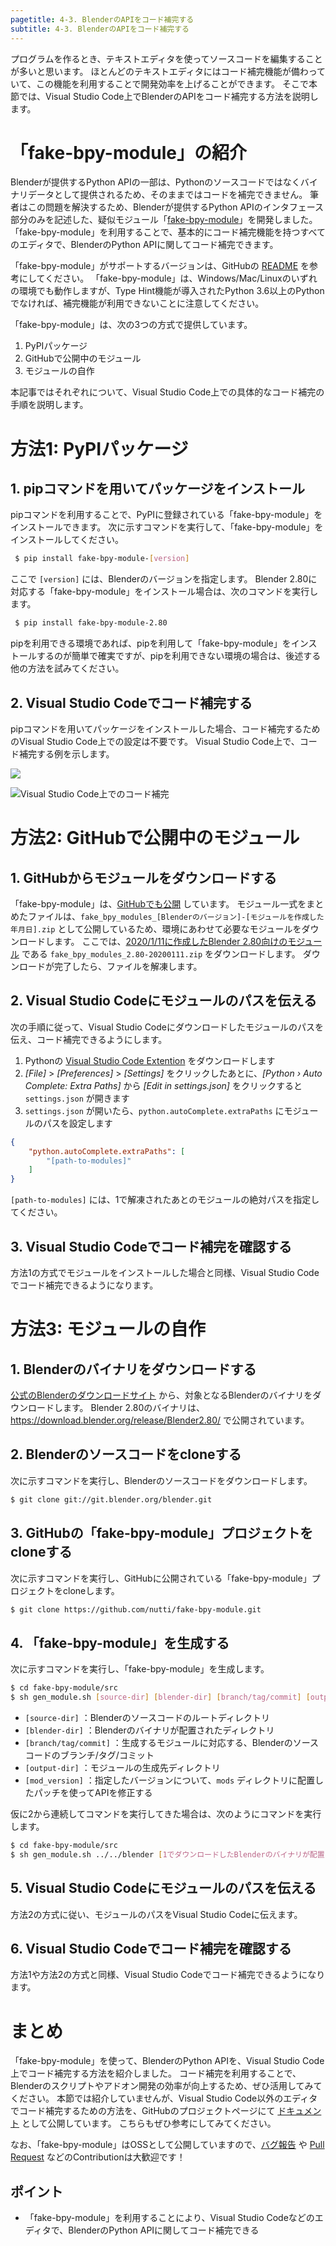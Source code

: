 ```yaml
---
pagetitle: 4-3. BlenderのAPIをコード補完する
subtitle: 4-3. BlenderのAPIをコード補完する
---
```


プログラムを作るとき、テキストエディタを使ってソースコードを編集することが多いと思います。
ほとんどのテキストエディタにはコード補完機能が備わっていて、この機能を利用することで開発効率を上げることができます。
そこで本節では、Visual Studio Code上でBlenderのAPIをコード補完する方法を説明します。


# 「fake-bpy-module」の紹介

Blenderが提供するPython APIの一部は、Pythonのソースコードではなくバイナリデータとして提供されるため、そのままではコードを補完できません。
筆者はこの問題を解決するため、Blenderが提供するPython APIのインタフェース部分のみを記述した、疑似モジュール「[fake-bpy-module](https://github.com/nutti/fake-bpy-module)」を開発しました。
「fake-bpy-module」を利用することで、基本的にコード補完機能を持つすべてのエディタで、BlenderのPython APIに関してコード補完できます。

「fake-bpy-module」がサポートするバージョンは、GitHubの [README](https://github.com/nutti/fake-bpy-module#supported-blender-version) を参考にしてください。
「fake-bpy-module」は、Windows/Mac/Linuxのいずれの環境でも動作しますが、Type Hint機能が導入されたPython 3.6以上のPythonでなければ、補完機能が利用できないことに注意してください。

「fake-bpy-module」は、次の3つの方式で提供しています。

1. PyPIパッケージ
2. GitHubで公開中のモジュール
3. モジュールの自作

本記事ではそれぞれについて、Visual Studio Code上での具体的なコード補完の手順を説明します。


# 方法1: PyPIパッケージ

## 1. pipコマンドを用いてパッケージをインストール

pipコマンドを利用することで、PyPIに登録されている「fake-bpy-module」をインストールできます。
次に示すコマンドを実行して、「fake-bpy-module」をインストールしてください。

```sh
 $ pip install fake-bpy-module-[version]
```

ここで `[version]` には、Blenderのバージョンを指定します。
Blender 2.80に対応する「fake-bpy-module」をインストール場合は、次のコマンドを実行します。

```sh
 $ pip install fake-bpy-module-2.80
```

pipを利用できる環境であれば、pipを利用して「fake-bpy-module」をインストールするのが簡単で確実ですが、pipを利用できない環境の場合は、後述する他の方法を試みてください。


## 2. Visual Studio Codeでコード補完する

pipコマンドを用いてパッケージをインストールした場合、コード補完するためのVisual Studio Code上での設定は不要です。
Visual Studio Code上で、コード補完する例を示します。

![](https://qiita-image-store.s3.ap-northeast-1.amazonaws.com/0/38888/d5c3c58e-8473-a38b-08d7-cfff624122af.png)

![](../../images/chapter_04/03_Code_Complete_Blender_API/complete_blender_api.png "Visual Studio Code上でのコード補完")


# 方法2: GitHubで公開中のモジュール


## 1. GitHubからモジュールをダウンロードする

「fake-bpy-module」は、[GitHubでも公開](https://github.com/nutti/fake-bpy-module/releases) しています。
モジュール一式をまとめたファイルは、`fake_bpy_modules_[Blenderのバージョン]-[モジュールを作成した年月日].zip` として公開しているため、環境にあわせて必要なモジュールをダウンロードします。
ここでは、[2020/1/11に作成したBlender 2.80向けのモジュール](https://github.com/nutti/fake-bpy-module/releases/tag/20200111) である `fake_bpy_modules_2.80-20200111.zip` をダウンロードします。
ダウンロードが完了したら、ファイルを解凍します。


## 2. Visual Studio Codeにモジュールのパスを伝える

次の手順に従って、Visual Studio Codeにダウンロードしたモジュールのパスを伝え、コード補完できるようにします。

1. Pythonの [Visual Studio Code Extention](https://marketplace.visualstudio.com/items?itemName=ms-python.python) をダウンロードします
2. *[File]* > *[Preferences]* > *[Settings]* をクリックしたあとに、*[Python › Auto Complete: Extra Paths]* から *[Edit in settings.json]* をクリックすると `settings.json` が開きます
3. `settings.json` が開いたら、`python.autoComplete.extraPaths` にモジュールのパスを設定します

```json
{
    "python.autoComplete.extraPaths": [
        "[path-to-modules]"
    ]
}
```

`[path-to-modules]` には、1で解凍されたあとのモジュールの絶対パスを指定してください。


## 3. Visual Studio Codeでコード補完を確認する

方法1の方式でモジュールをインストールした場合と同様、Visual Studio Codeでコード補完できるようになります。


# 方法3: モジュールの自作


## 1. Blenderのバイナリをダウンロードする

[公式のBlenderのダウンロードサイト](https://download.blender.org/release/) から、対象となるBlenderのバイナリをダウンロードします。
Blender 2.80のバイナリは、https://download.blender.org/release/Blender2.80/ で公開されています。


## 2. Blenderのソースコードをcloneする

次に示すコマンドを実行し、Blenderのソースコードをダウンロードします。

```sh
$ git clone git://git.blender.org/blender.git
```


## 3. GitHubの「fake-bpy-module」プロジェクトをcloneする

次に示すコマンドを実行し、GitHubに公開されている「fake-bpy-module」プロジェクトをcloneします。

```sh
$ git clone https://github.com/nutti/fake-bpy-module.git
```


## 4. 「fake-bpy-module」を生成する

次に示すコマンドを実行し、「fake-bpy-module」を生成します。

```sh
$ cd fake-bpy-module/src
$ sh gen_module.sh [source-dir] [blender-dir] [branch/tag/commit] [output-dir] [mod-version]
```

* `[source-dir]` ：Blenderのソースコードのルートディレクトリ
* `[blender-dir]` ：Blenderのバイナリが配置されたディレクトリ
* `[branch/tag/commit]` ：生成するモジュールに対応する、Blenderのソースコードのブランチ/タグ/コミット
* `[output-dir]` ：モジュールの生成先ディレクトリ
* `[mod_version]` ：指定したバージョンについて、`mods` ディレクトリに配置したパッチを使ってAPIを修正する

仮に2から連続してコマンドを実行してきた場合は、次のようにコマンドを実行します。

```sh
$ cd fake-bpy-module/src
$ sh gen_module.sh ../../blender [1でダウンロードしたBlenderのバイナリが配置されたディレクトリ] v2.80 out 2.80
```

## 5. Visual Studio Codeにモジュールのパスを伝える

方法2の方式に従い、モジュールのパスをVisual Studio Codeに伝えます。


## 6. Visual Studio Codeでコード補完を確認する

方法1や方法2の方式と同様、Visual Studio Codeでコード補完できるようになります。


# まとめ

「fake-bpy-module」を使って、BlenderのPython APIを、Visual Studio Code上でコード補完する方法を紹介しました。
コード補完を利用することで、Blenderのスクリプトやアドオン開発の効率が向上するため、ぜひ活用してみてください。
本節では紹介していませんが、Visual Studio Code以外のエディタでコード補完するための方法を、GitHubのプロジェクトページにて [ドキュメント](https://github.com/nutti/fake-bpy-module/blob/master/docs/setup_all_text_editor.md) として公開しています。
こちらもぜひ参考にしてみてください。

なお、「fake-bpy-module」はOSSとして公開していますので、[バグ報告](https://github.com/nutti/fake-bpy-module/issues) や [Pull Request](https://github.com/nutti/fake-bpy-module/pulls) などのContributionは大歓迎です！


## ポイント

* 「fake-bpy-module」を利用することにより、Visual Studio Codeなどのエディタで、BlenderのPython APIに関してコード補完できる
